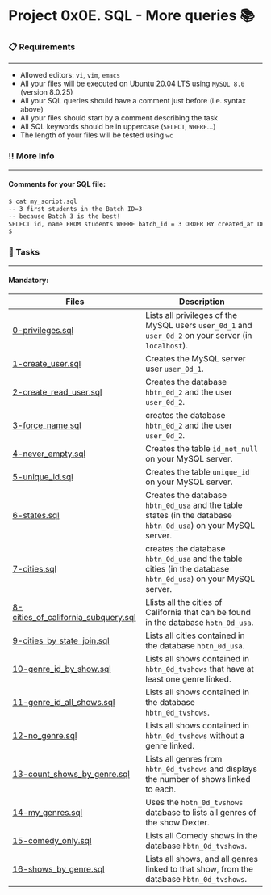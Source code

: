 # Project 0x0E. SQL - More queries 📚

### 📋 Requirements
***
* Allowed editors: `vi`, `vim`, `emacs`
* All your files will be executed on Ubuntu 20.04 LTS using `MySQL 8.0` (version 8.0.25)
* All your SQL queries should have a comment just before (i.e. syntax above)
* All your files should start by a comment describing the task
* All SQL keywords should be in uppercase (`SELECT`, `WHERE`…)
* The length of your files will be tested using `wc`

### :bangbang: More Info
***
#### Comments for your SQL file:

```bash
$ cat my_script.sql
-- 3 first students in the Batch ID=3
-- because Batch 3 is the best!
SELECT id, name FROM students WHERE batch_id = 3 ORDER BY created_at DESC LIMIT 3;
$
```

### 🎯 Tasks
***
#### Mandatory:
| Files | Description |
| --- | --- |
| [0-privileges.sql](https://github.com/nitaly31/holbertonschool-higher_level_programming/blob/master/0x0E-SQL_more_queries/0-privileges.sql) | Lists all privileges of the MySQL users `user_0d_1` and `user_0d_2` on your server (in `localhost`). |
| [1-create_user.sql](https://github.com/nitaly31/holbertonschool-higher_level_programming/blob/master/0x0E-SQL_more_queries/1-create_user.sql) | Creates the MySQL server user `user_0d_1`. |
| [2-create_read_user.sql](https://github.com/nitaly31/holbertonschool-higher_level_programming/blob/master/0x0E-SQL_more_queries/2-create_read_user.sql) | Creates the database `hbtn_0d_2` and the user `user_0d_2`. |
| [3-force_name.sql](https://github.com/nitaly31/holbertonschool-higher_level_programming/blob/master/0x0E-SQL_more_queries/3-force_name.sql) | creates the database `hbtn_0d_2` and the user `user_0d_2`. |
| [4-never_empty.sql](https://github.com/nitaly31/holbertonschool-higher_level_programming/blob/master/0x0E-SQL_more_queries/4-never_empty.sql) | Creates the table `id_not_null` on your MySQL server. |
| [5-unique_id.sql](https://github.com/nitaly31/holbertonschool-higher_level_programming/blob/master/0x0E-SQL_more_queries/5-unique_id.sql) | Creates the table `unique_id` on your MySQL server. |
| [6-states.sql](https://github.com/nitaly31/holbertonschool-higher_level_programming/blob/master/0x0E-SQL_more_queries/6-states.sql) | Creates the database `hbtn_0d_usa` and the table states (in the database `hbtn_0d_usa`) on your MySQL server. |
| [7-cities.sql](https://github.com/nitaly31/holbertonschool-higher_level_programming/blob/master/0x0E-SQL_more_queries/7-cities.sql) | creates the database `hbtn_0d_usa` and the table cities (in the database `hbtn_0d_usa`) on your MySQL server. |
| [8-cities_of_california_subquery.sql](https://github.com/nitaly31/holbertonschool-higher_level_programming/blob/master/0x0E-SQL_more_queries/8-cities_of_california_subquery.sql) | Llists all the cities of California that can be found in the database `hbtn_0d_usa`. |
| [9-cities_by_state_join.sql](https://github.com/nitaly31/holbertonschool-higher_level_programming/blob/master/0x0E-SQL_more_queries/9-cities_by_state_join.sql) | Lists all cities contained in the database `hbtn_0d_usa`. |
| [10-genre_id_by_show.sql](https://github.com/nitaly31/holbertonschool-higher_level_programming/blob/master/0x0E-SQL_more_queries/10-genre_id_by_show.sql) |  Lists all shows contained in `hbtn_0d_tvshows` that have at least one genre linked. |
| [11-genre_id_all_shows.sql](https://github.com/nitaly31/holbertonschool-higher_level_programming/blob/master/0x0E-SQL_more_queries/11-genre_id_all_shows.sql) | Lists all shows contained in the database `hbtn_0d_tvshows`. |
| [12-no_genre.sql](https://github.com/nitaly31/holbertonschool-higher_level_programming/blob/master/0x0E-SQL_more_queries/12-no_genre.sql) | Lists all shows contained in `hbtn_0d_tvshows` without a genre linked. |
| [13-count_shows_by_genre.sql](https://github.com/nitaly31/holbertonschool-higher_level_programming/blob/master/0x0E-SQL_more_queries/13-count_shows_by_genre.sql) | Lists all genres from `hbtn_0d_tvshows` and displays the number of shows linked to each. |
| [14-my_genres.sql](https://github.com/nitaly31/holbertonschool-higher_level_programming/blob/master/0x0E-SQL_more_queries/14-my_genres.sql) | Uses the `hbtn_0d_tvshows` database to lists all genres of the show Dexter. |
| [15-comedy_only.sql](https://github.com/nitaly31/holbertonschool-higher_level_programming/blob/master/0x0E-SQL_more_queries/15-comedy_only.sql) | Lists all Comedy shows in the database `hbtn_0d_tvshows`. |
| [16-shows_by_genre.sql](https://github.com/nitaly31/holbertonschool-higher_level_programming/blob/master/0x0E-SQL_more_queries/16-shows_by_genre.sql) | Lists all shows, and all genres linked to that show, from the database `hbtn_0d_tvshows`. |
